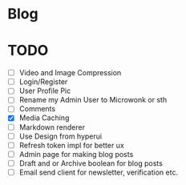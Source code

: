 # Blog

# TODO
- [ ] Video and Image Compression
- [ ] Login/Register
- [ ] User Profile Pic
- [ ] Rename my Admin User to Microwonk or sth
- [ ] Comments
- [x] Media Caching
- [ ] Markdown renderer
- [ ] Use Design from hyperui
- [ ] Refresh token impl for better ux
- [ ] Admin page for making blog posts
- [ ] Draft and or Archive boolean for blog posts
- [ ] Email send client for newsletter, verification etc.